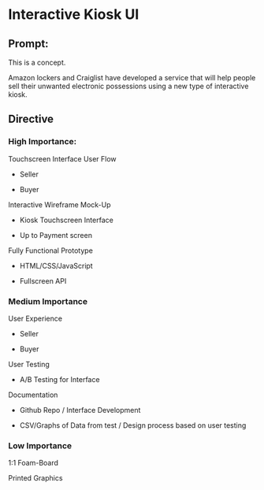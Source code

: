 # Interactive Kiosk UI

## Prompt:

This is a concept. 

Amazon lockers and Craiglist have developed a service that will help people sell their unwanted electronic possessions using a new type of interactive kiosk.

## Directive

### High Importance:

Touchscreen Interface User Flow

- Seller

- Buyer

Interactive Wireframe Mock-Up

- Kiosk Touchscreen Interface

- Up to Payment screen

Fully Functional Prototype

- HTML/CSS/JavaScript

- Fullscreen API

### Medium Importance

User Experience

- Seller

- Buyer

User Testing

- A/B Testing for Interface

Documentation

- Github Repo / Interface Development

- CSV/Graphs of Data from test / Design process based on user testing

### Low Importance

1:1 Foam-Board

Printed Graphics


